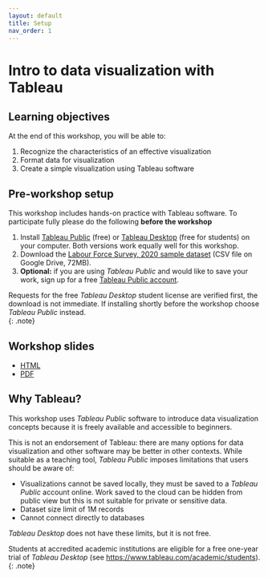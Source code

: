 ```yaml
---
layout: default
title: Setup 
nav_order: 1
---
```

# Intro to data visualization with Tableau

## Learning objectives

At the end of this workshop, you will be able to:

1. Recognize the characteristics of an effective visualization
2. Format data for visualization
3. Create a simple visualization using Tableau software

## Pre-workshop setup
This workshop includes hands-on practice with Tableau software. To participate fully please do the following **before the workshop**

1. Install [Tableau Public](https://public.tableau.com/) (free) or [Tableau Desktop](https://www.tableau.com/academic/students) (free for students) on your computer. Both versions work equally well for this workshop.
2. Download the [Labour Force Survey, 2020 sample dataset](https://drive.google.com/uc?export=download&id=1ke_9HZ9qoOLOPbWC5XhW3cw-70ba9Rua) (CSV file on Google Drive, 72MB).
3. **Optional:** if you are using _Tableau Public_ and would like to save your work, sign up for a free [Tableau Public account](https://public.tableau.com/).

Requests for the free _Tableau Desktop_ student license are verified first, the download is not immediate. If installing shortly before the workshop choose _Tableau Public_ instead.   
{: .note}

## Workshop slides
- [HTML](slides/index.html)
- [PDF](slides/intro-data-viz-Tableau.pdf)

## Why Tableau? 
This workshop uses _Tableau Public_ software to introduce data visualization concepts because it is freely available and accessible to beginners. 

This is not an endorsement of Tableau: there are many options for data visualization and other software may be better in other contexts. While suitable as a teaching tool, _Tableau Public_ imposes limitations that users should be aware of:

- Visualizations cannot be saved locally, they must be saved to a _Tableau Public_ account online. Work saved to the cloud can be hidden from public view but this is not suitable for private or sensitive data. 
- Dataset size limit of 1M records
- Cannot connect directly to databases

_Tableau Desktop_ does not have these limits, but it is not free. 

Students at accredited academic institutions are eligible for a free one-year trial of _Tableau Desktop_ (see <https://www.tableau.com/academic/students>).
{: .note}
